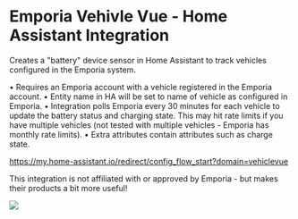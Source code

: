 <h1>Emporia Vehivle Vue - Home Assistant Integration</h1>

Creates a "battery" device sensor in Home Assistant to track vehicles configured in the Emporia system.  

• Requires an Emporia account with a vehicle registered in the Emporia account.
• Entity name in  HA will be set to name of vehicle as configured in Emporia.
• Integration polls Emporia every 30 minutes for each vehicle to update the battery status and charging state.  This may hit rate limits if you have multiple vehicles (not tested with multiple vehicles - Emporia has monthly rate limits).
• Extra attributes contain attributes such as charge state. 

https://my.home-assistant.io/redirect/config_flow_start?domain=vehiclevue

This integration is not affiliated with or approved by Emporia - but makes their products a bit more useful!

<a href="https://my.home-assistant.io/redirect/config_flow_start?domain=vehiclevue" class="my badge" target="_blank"><img src="https://my.home-assistant.io/badges/config_flow_start.svg"></a>
